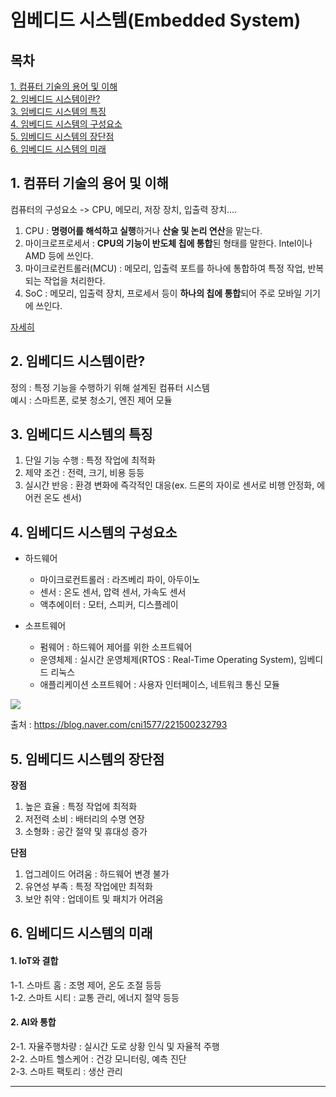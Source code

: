 # 임베디드 시스템(Embedded System)

## 목차  
[1. 컴퓨터 기술의 용어 및 이해](#1-컴퓨터-기술의-용어-및-이해)  
[2. 임베디드 시스템이란?](#2-임베디드-시스템이란)  
[3. 임베디드 시스템의 특징](#3-임베디드-시스템의-특징)  
[4. 임베디드 시스템의 구성요소](#4-임베디드-시스템의-구성요소)  
[5. 임베디드 시스템의 장단점](#5-임베디드-시스템의-장단점)  
[6. 임베디드 시스템의 미래](#6-임베디드-시스템의-미래)  



## 1. 컴퓨터 기술의 용어 및 이해
컴퓨터의 구성요소 -> CPU, 메모리, 저장 장치, 입출력 장치....

1. CPU : **명령어를 해석하고 실행**하거나 **산술 및 논리 연산**을 맡는다.
2. 마이크로프로세서 : **CPU의 기능이 반도체 칩에 통합**된 형태를 말한다. Intel이나 AMD 등에 쓰인다.
3. 마이크로컨트롤러(MCU) : 메모리, 입출력 포트를 하나에 통합하여 특정 작업, 반복되는 작업을 처리한다.
4. SoC : 메모리, 입출력 장치, 프로세서 등이 **하나의 칩에 통합**되어 주로 모바일 기기에 쓰인다.

[자세히](https://velog.io/@hyunji015/%EC%BB%B4%ED%93%A8%ED%84%B0-%EA%B5%AC%EC%A1%B0-%EC%BB%B4%ED%93%A8%ED%84%B0%EB%A5%BC-%EA%B5%AC%EC%84%B1%ED%95%98%EB%8A%94-%EC%9A%94%EC%86%8C)


## 2. 임베디드 시스템이란?
정의 : 특정 기능을 수행하기 위해 설계된 컴퓨터 시스템  
예시 : 스마트폰, 로봇 청소기, 엔진 제어 모듈

## 3. 임베디드 시스템의 특징
1. 단일 기능 수행 : 특정 작업에 최적화
2. 제약 조건 : 전력, 크기, 비용 등등
3. 실시간 반응 : 환경 변화에 즉각적인 대응(ex. 드론의 자이로 센서로 비행 안정화, 에어컨 온도 센서)

## 4. 임베디드 시스템의 구성요소

* 하드웨어
  * 마이크로컨트롤러 : 라즈베리 파이, 아두이노
  * 센서 : 온도 센서, 압력 센서, 가속도 센서
  * 액추에이터 : 모터, 스피커, 디스플레이

* 소프트웨어
  * 펌웨어 : 하드웨어 제어를 위한 소프트웨어
  * 운영체제 : 실시간 운영체제(RTOS : Real-Time Operating System), 임베디드 리눅스
  * 애플리케이션 소프트웨어 : 사용자 인터페이스, 네트워크 통신 모듈

<img src = "https://github.com/user-attachments/assets/7f2995f1-b593-4dc4-aa92-b320915f8954">

출처 : https://blog.naver.com/cni1577/221500232793

## 5. 임베디드 시스템의 장단점

**장점**
1. 높은 효율 : 특정 작업에 최적화
2. 저전력 소비 : 배터리의 수명 연장
3. 소형화 : 공간 절약 및 휴대성 증가

**단점**
1. 업그레이드 어려움 : 하드웨어 변경 불가
2. 유연성 부족 : 특정 작업에만 최적화
3. 보안 취약 : 업데이트 및 패치가 어려움

## 6. 임베디드 시스템의 미래

#### 1. IoT와 결합 
1-1. 스마트 홈 : 조명 제어, 온도 조절 등등  
1-2. 스마트 시티 : 교통 관리, 에너지 절약 등등  

#### 2. AI와 통합
2-1. 자율주행차량 : 실시간 도로 상황 인식 및 자율적 주행  
2-2. 스마트 헬스케어 : 건강 모니터링, 예측 진단  
2-3. 스마트 팩토리 : 생산 관리
****
